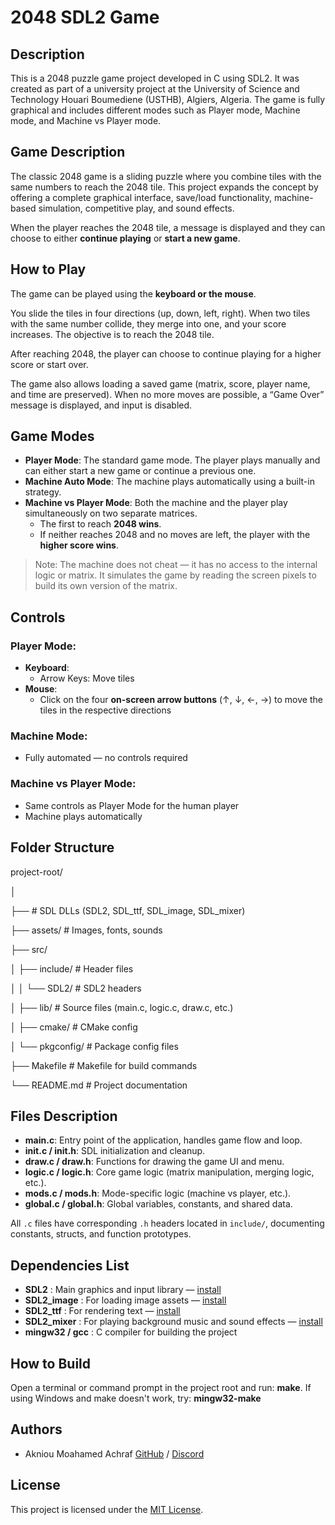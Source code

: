 # 2048 SDL2 Game

## Description
This is a 2048 puzzle game project developed in C using SDL2. It was created as part of a university project at the University of Science and Technology Houari Boumediene (USTHB), Algiers, Algeria. The game is fully graphical and includes different modes such as Player mode, Machine mode, and Machine vs Player mode.

## Game Description
The classic 2048 game is a sliding puzzle where you combine tiles with the same numbers to reach the 2048 tile. This project expands the concept by offering a complete graphical interface, save/load functionality, machine-based simulation, competitive play, and sound effects.

When the player reaches the 2048 tile, a message is displayed and they can choose to either **continue playing** or **start a new game**.

## How to Play
The game can be played using the **keyboard or the mouse**.

You slide the tiles in four directions (up, down, left, right). When two tiles with the same number collide, they merge into one, and your score increases. The objective is to reach the 2048 tile.

After reaching 2048, the player can choose to continue playing for a higher score or start over.

The game also allows loading a saved game (matrix, score, player name, and time are preserved). When no more moves are possible, a “Game Over” message is displayed, and input is disabled.

## Game Modes
- **Player Mode**: The standard game mode. The player plays manually and can either start a new game or continue a previous one.
- **Machine Auto Mode**: The machine plays automatically using a built-in strategy.
- **Machine vs Player Mode**: Both the machine and the player play simultaneously on two separate matrices.
  - The first to reach **2048 wins**.
  - If neither reaches 2048 and no moves are left, the player with the **higher score wins**.

> Note: The machine does not cheat — it has no access to the internal logic or matrix. It simulates the game by reading the screen pixels to build its own version of the matrix.

## Controls

### Player Mode:
- **Keyboard**:
  - Arrow Keys: Move tiles
- **Mouse**:
  - Click on the four **on-screen arrow buttons** (↑, ↓, ←, →) to move the tiles in the respective directions

### Machine Mode:
- Fully automated — no controls required

### Machine vs Player Mode:
- Same controls as Player Mode for the human player
- Machine plays automatically

## Folder Structure
project-root/

│

├── # SDL DLLs (SDL2, SDL_ttf, SDL_image, SDL_mixer)

├── assets/ # Images, fonts, sounds 

├── src/

│ ├── include/ # Header files

│ │ └── SDL2/ # SDL2 headers

│ ├── lib/ # Source files (main.c, logic.c, draw.c, etc.)

│ ├── cmake/ # CMake config

│ └── pkgconfig/ # Package config files

├── Makefile # Makefile for build commands

└── README.md # Project documentation

## Files Description

- **main.c**: Entry point of the application, handles game flow and loop.
- **init.c / init.h**: SDL initialization and cleanup.
- **draw.c / draw.h**: Functions for drawing the game UI and menu.
- **logic.c / logic.h**: Core game logic (matrix manipulation, merging logic, etc.).
- **mods.c / mods.h**: Mode-specific logic (machine vs player, etc.).
- **global.c / global.h**: Global variables, constants, and shared data.

All `.c` files have corresponding `.h` headers located in `include/`, documenting constants, structs, and function prototypes.

## Dependencies List

- **SDL2** : Main graphics and input library — [install](https://www.libsdl.org/)
- **SDL2_image** : For loading image assets — [install](https://www.libsdl.org/projects/SDL_image/)
- **SDL2_ttf** : For rendering text — [install](https://www.libsdl.org/projects/SDL_ttf/)
- **SDL2_mixer** : For playing background music and sound effects — [install](https://www.libsdl.org/projects/SDL_mixer/)
- **mingw32 / gcc** : C compiler for building the project

## How to Build
Open a terminal or command prompt in the project root and run: **make**. If using Windows and make doesn't work, try: **mingw32-make**

## Authors
- Akniou Moahamed Achraf [GitHub](https://github.com/Zweihander-25) / [Discord](discordapp.com/users/839512139881513030)

## License
This project is licensed under the [MIT License](LICENSE).
